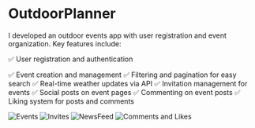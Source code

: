 # OutdoorPlanner

I developed an outdoor events app with user registration and event organization. Key features include:

✅ User registration and authentication

✅ Event creation and management
✅ Filtering and pagination for easy search
✅ Real-time weather updates via API
✅ Invitation management for events
✅ Social posts on event pages
✅ Commenting on event posts
✅ Liking system for posts and comments

![Events](https://github.com/CirjanBogdan/OutdoorPlanner/assets/124176929/330ff2ca-98ef-4177-ab01-157c80ba3fce)
![Invites](https://github.com/CirjanBogdan/OutdoorPlanner/assets/124176929/ecfeef2e-fc28-4ada-a806-b5eadfb59e60)
![NewsFeed](https://github.com/CirjanBogdan/OutdoorPlanner/assets/124176929/fe0661e9-bbae-4718-9fe6-4fcacfac2374)
![Comments and Likes](https://github.com/CirjanBogdan/OutdoorPlanner/assets/124176929/47bee5bc-eeef-451a-9a7a-bdd1ef8fc7d6)
